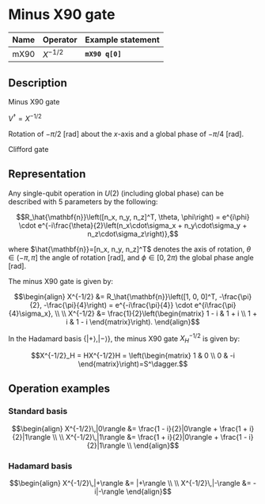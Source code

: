 # Minus X90 gate

| Name | Operator   | Example statement |
|------|------------|-------------------|
| mX90 | $X^{-1/2}$ | **`mX90 q[0]`**   |

## Description

Minus X90 gate

$V^\dagger = X^{-1/2}$

Rotation of $-\pi/2$ [rad] about the _x_-axis and a global phase of $-\pi/4$ [rad].

Clifford gate

## Representation

Any single-qubit operation in $U(2)$ (including global phase) can be described with 5 parameters by the following:

$$R_\hat{\mathbf{n}}\left([n_x, n_y, n_z]^T, \theta, \phi\right) = e^{i\phi} \cdot e^{-i\frac{\theta}{2}\left(n_x\cdot\sigma_x + n_y\cdot\sigma_y + n_z\cdot\sigma_z\right)},$$

where $\hat{\mathbf{n}}=[n_x, n_y, n_z]^T$ denotes the axis of rotation, $\theta\in(-\pi, \pi]$ the angle of rotation [rad], and $\phi\in[0,2\pi)$ the global phase angle [rad].

The minus X90 gate is given by:

$$\begin{align}
X^{-1/2} &= R_\hat{\mathbf{n}}\left([1, 0, 0]^T, -\frac{\pi}{2}, -\frac{\pi}{4}\right) = e^{-i\frac{\pi}{4}} \cdot e^{i\frac{\pi}{4}\sigma_x}, \\
\\
X^{-1/2} &= \frac{1}{2}\left(\begin{matrix}
1 - i & 1 + i \\
1 + i & 1 - i 
\end{matrix}\right).
\end{align}$$

In the Hadamard basis $\{|+\rangle, |-\rangle\}$, the minus X90 gate $X^{-1/2}_H$ is given by:

$$X^{-1/2}_H = HX^{-1/2}H = \left(\begin{matrix}
1 & 0 \\
0 & -i 
\end{matrix}\right)=S^\dagger.$$

## Operation examples

### Standard basis

$$\begin{align}
X^{-1/2}\,|0\rangle &= \frac{1 - i}{2}|0\rangle + \frac{1 + i}{2}|1\rangle \\
\\
X^{-1/2}\,|1\rangle &= \frac{1 + i}{2}|0\rangle + \frac{1 - i}{2}|1\rangle \\
\end{align}$$

### Hadamard basis

$$\begin{align}
X^{-1/2}\,|+\rangle &= |+\rangle \\
\\
X^{-1/2}\,|-\rangle &= -i|-\rangle 
\end{align}$$
